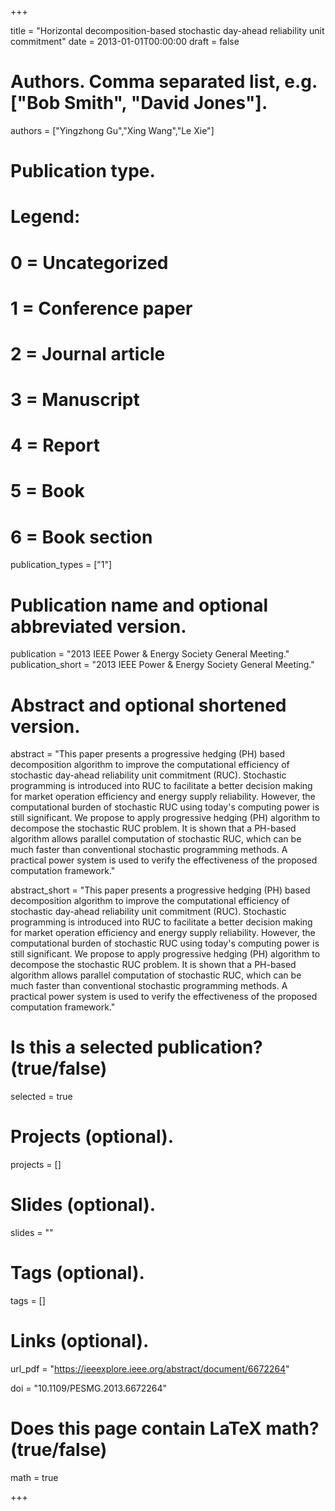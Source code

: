 +++

title = "Horizontal decomposition-based stochastic day-ahead reliability unit commitment"
date = 2013-01-01T00:00:00
draft = false

# Authors. Comma separated list, e.g. ["Bob Smith", "David Jones"].
authors = ["Yingzhong Gu","Xing Wang","Le Xie"]

# Publication type.
# Legend:
# 0 = Uncategorized
# 1 = Conference paper
# 2 = Journal article
# 3 = Manuscript
# 4 = Report
# 5 = Book
# 6 = Book section
publication_types = ["1"]

# Publication name and optional abbreviated version.
publication = "2013 IEEE Power & Energy Society General Meeting."
publication_short = "2013 IEEE Power & Energy Society General Meeting."

# Abstract and optional shortened version.
abstract = "This paper presents a progressive hedging (PH) based decomposition algorithm to improve the computational efficiency of stochastic day-ahead reliability unit commitment (RUC). Stochastic programming is introduced into RUC to facilitate a better decision making for market operation efficiency and energy supply reliability. However, the computational burden of stochastic RUC using today's computing power is still significant. We propose to apply progressive hedging (PH) algorithm to decompose the stochastic RUC problem. It is shown that a PH-based algorithm allows parallel computation of stochastic RUC, which can be much faster than conventional stochastic programming methods. A practical power system is used to verify the effectiveness of the proposed computation framework."

abstract_short = "This paper presents a progressive hedging (PH) based decomposition algorithm to improve the computational efficiency of stochastic day-ahead reliability unit commitment (RUC). Stochastic programming is introduced into RUC to facilitate a better decision making for market operation efficiency and energy supply reliability. However, the computational burden of stochastic RUC using today's computing power is still significant. We propose to apply progressive hedging (PH) algorithm to decompose the stochastic RUC problem. It is shown that a PH-based algorithm allows parallel computation of stochastic RUC, which can be much faster than conventional stochastic programming methods. A practical power system is used to verify the effectiveness of the proposed computation framework."

# Is this a selected publication? (true/false)
selected = true

# Projects (optional).
projects = []

# Slides (optional).
slides = ""

# Tags (optional).
tags = []

# Links (optional).
url_pdf = "https://ieeexplore.ieee.org/abstract/document/6672264"



doi = "10.1109/PESMG.2013.6672264"

# Does this page contain LaTeX math? (true/false)
math = true



+++

